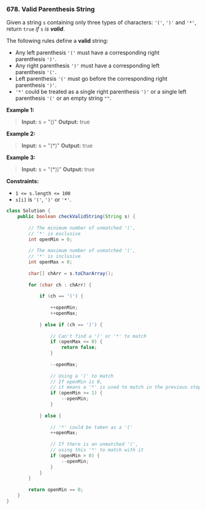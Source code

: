 ### 678. Valid Parenthesis String

Given a string `s` containing only three types of characters: `'('`, `')'` and `'*'`, return `true` *if* `s` *is **valid***.

The following rules define a **valid** string:

- Any left parenthesis `'('` must have a corresponding right parenthesis `')'`.
- Any right parenthesis `')'` must have a corresponding left parenthesis `'('`.
- Left parenthesis `'('` must go before the corresponding right parenthesis `')'`.
- `'*'` could be treated as a single right parenthesis `')'` or a single left parenthesis `'('` or an empty string `""`.

**Example 1:**

> **Input:** s = "()"
> **Output:** true

**Example 2:**

> **Input:** s = "(*)"
> **Output:** true

**Example 3:**

> **Input:** s = "(*))"
> **Output:** true

**Constraints:**

- `1 <= s.length <= 100`
- `s[i]` is `'('`, `')'` or `'*'`.

```java
class Solution {
    public boolean checkValidString(String s) {
        
        // The minimum number of unmatched '(',
        // '*' is exclusive
        int openMin = 0;
        
        // The maximum number of unmatched '(',
        // '*' is inclusive
        int openMax = 0;
        
        char[] chArr = s.toCharArray();
        
        for (char ch : chArr) {
            
            if (ch == '(') {
                
                ++openMin;
                ++openMax;
                
            } else if (ch == ')') {
                
                // Can't find a '(' or '*' to match
                if (openMax <= 0) {
                    return false;
                }
                
                --openMax;
                
                // Using a '(' to match
                // If openMin is 0, 
                // it means a '*' is used to match in the previous step
                if (openMin >= 1) {
                    --openMin;
                }        
                
            } else {
                
                // '*' could be taken as a '('
                ++openMax;
                
                // If there is an unmatched '(',
                // using this '*' to match with it
                if (openMin > 0) {
                    --openMin;
                }
            }
        }
        
        return openMin == 0;
    }
}
```

